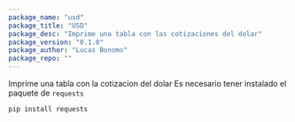 ```yaml
---
package_name: "usd"
package_title: "USD"
package_desc: "Imprime una tabla con las cotizaciones del dolar"
package_version: "0.1.0"
package_author: "Lucas Bonomo"
package_repo: ""
---
```

Imprime una tabla con la cotizacion del dolar
Es necesario tener instalado el paquete de `requests` 

`pip install requests`
